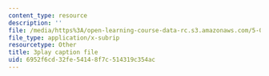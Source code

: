 ```yaml
---
content_type: resource
description: ''
file: /media/https%3A/open-learning-course-data-rc.s3.amazonaws.com/5-07sc-biological-chemistry-i-fall-2013/6952f6cd32fe54148f7c514319c354ac_vL_E7Ik_vBs.vtt
file_type: application/x-subrip
resourcetype: Other
title: 3play caption file
uid: 6952f6cd-32fe-5414-8f7c-514319c354ac
---
```

